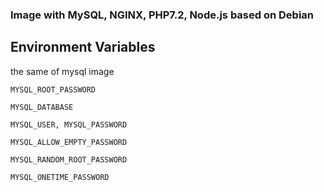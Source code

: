 ### Image with MySQL, NGINX, PHP7.2, Node.js  based on Debian

## Environment Variables 
the same of mysql image

```MYSQL_ROOT_PASSWORD```

```MYSQL_DATABASE```

```MYSQL_USER, MYSQL_PASSWORD```

```MYSQL_ALLOW_EMPTY_PASSWORD```

```MYSQL_RANDOM_ROOT_PASSWORD```

```MYSQL_ONETIME_PASSWORD```
